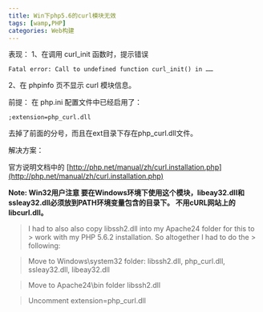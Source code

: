 ```yaml
---
title: Win下php5.6的curl模块无效
tags: [wamp,PHP]
categories: Web构建
---
```


表现：
1、在调用 curl_init 函数时，提示错误

	Fatal error: Call to undefined function curl_init() in ……

2、在 phpinfo 页不显示 curl 模块信息。

前提：
在 php.ini 配置文件中已经启用了：

	;extension=php_curl.dll

去掉了前面的分号，而且在ext目录下存在php_curl.dll文件。

解决方案：

官方说明文档中的 [http://php.net/manual/zh/curl.installation.php](http://php.net/manual/zh/curl.installation.php)

**Note: Win32用户注意
要在Windows环境下使用这个模块，libeay32.dll和ssleay32.dll必须放到PATH环境变量包含的目录下。 不用cURL网站上的libcurl.dll。**

> I had to also also copy libssh2.dll into my Apache24 folder for this to > work with my PHP 5.6.2 installation. So altogether I had to do the > following:

> Move to Windows\system32 folder:
> libssh2.dll, php_curl.dll, ssleay32.dll, libeay32.dll

> Move to Apache24\bin folder
> libssh2.dll

> Uncomment extension=php_curl.dll

